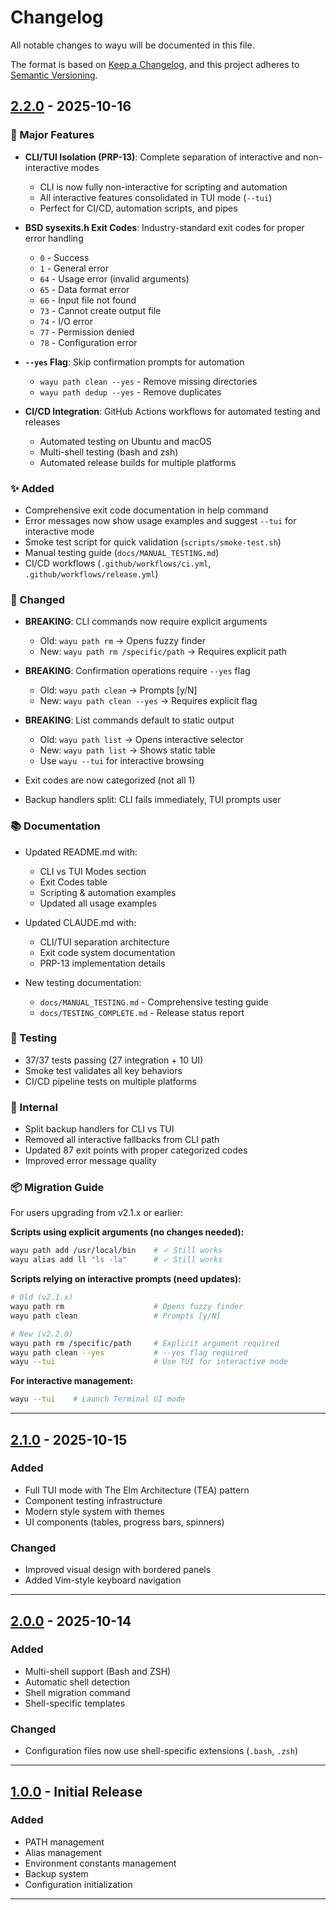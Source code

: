 # Changelog

All notable changes to wayu will be documented in this file.

The format is based on [Keep a Changelog](https://keepachangelog.com/en/1.0.0/),
and this project adheres to [Semantic Versioning](https://semver.org/spec/v2.0.0.html).

## [2.2.0] - 2025-10-16

### 🚀 Major Features

- **CLI/TUI Isolation (PRP-13)**: Complete separation of interactive and non-interactive modes
  - CLI is now fully non-interactive for scripting and automation
  - All interactive features consolidated in TUI mode (`--tui`)
  - Perfect for CI/CD, automation scripts, and pipes

- **BSD sysexits.h Exit Codes**: Industry-standard exit codes for proper error handling
  - `0` - Success
  - `1` - General error
  - `64` - Usage error (invalid arguments)
  - `65` - Data format error
  - `66` - Input file not found
  - `73` - Cannot create output file
  - `74` - I/O error
  - `77` - Permission denied
  - `78` - Configuration error

- **`--yes` Flag**: Skip confirmation prompts for automation
  - `wayu path clean --yes` - Remove missing directories
  - `wayu path dedup --yes` - Remove duplicates

- **CI/CD Integration**: GitHub Actions workflows for automated testing and releases
  - Automated testing on Ubuntu and macOS
  - Multi-shell testing (bash and zsh)
  - Automated release builds for multiple platforms

### ✨ Added

- Comprehensive exit code documentation in help command
- Error messages now show usage examples and suggest `--tui` for interactive mode
- Smoke test script for quick validation (`scripts/smoke-test.sh`)
- Manual testing guide (`docs/MANUAL_TESTING.md`)
- CI/CD workflows (`.github/workflows/ci.yml`, `.github/workflows/release.yml`)

### 🔄 Changed

- **BREAKING**: CLI commands now require explicit arguments
  - Old: `wayu path rm` → Opens fuzzy finder
  - New: `wayu path rm /specific/path` → Requires explicit path

- **BREAKING**: Confirmation operations require `--yes` flag
  - Old: `wayu path clean` → Prompts [y/N]
  - New: `wayu path clean --yes` → Requires explicit flag

- **BREAKING**: List commands default to static output
  - Old: `wayu path list` → Opens interactive selector
  - New: `wayu path list` → Shows static table
  - Use `wayu --tui` for interactive browsing

- Exit codes are now categorized (not all 1)
- Backup handlers split: CLI fails immediately, TUI prompts user

### 📚 Documentation

- Updated README.md with:
  - CLI vs TUI Modes section
  - Exit Codes table
  - Scripting & automation examples
  - Updated all usage examples

- Updated CLAUDE.md with:
  - CLI/TUI separation architecture
  - Exit code system documentation
  - PRP-13 implementation details

- New testing documentation:
  - `docs/MANUAL_TESTING.md` - Comprehensive testing guide
  - `docs/TESTING_COMPLETE.md` - Release status report

### 🧪 Testing

- 37/37 tests passing (27 integration + 10 UI)
- Smoke test validates all key behaviors
- CI/CD pipeline tests on multiple platforms

### 🔧 Internal

- Split backup handlers for CLI vs TUI
- Removed all interactive fallbacks from CLI path
- Updated 87 exit points with proper categorized codes
- Improved error message quality

### 📦 Migration Guide

For users upgrading from v2.1.x or earlier:

**Scripts using explicit arguments (no changes needed):**
```bash
wayu path add /usr/local/bin    # ✓ Still works
wayu alias add ll "ls -la"      # ✓ Still works
```

**Scripts relying on interactive prompts (need updates):**
```bash
# Old (v2.1.x)
wayu path rm                    # Opens fuzzy finder
wayu path clean                 # Prompts [y/N]

# New (v2.2.0)
wayu path rm /specific/path     # Explicit argument required
wayu path clean --yes           # --yes flag required
wayu --tui                      # Use TUI for interactive mode
```

**For interactive management:**
```bash
wayu --tui    # Launch Terminal UI mode
```

---

## [2.1.0] - 2025-10-15

### Added

- Full TUI mode with The Elm Architecture (TEA) pattern
- Component testing infrastructure
- Modern style system with themes
- UI components (tables, progress bars, spinners)

### Changed

- Improved visual design with bordered panels
- Added Vim-style keyboard navigation

---

## [2.0.0] - 2025-10-14

### Added

- Multi-shell support (Bash and ZSH)
- Automatic shell detection
- Shell migration command
- Shell-specific templates

### Changed

- Configuration files now use shell-specific extensions (`.bash`, `.zsh`)

---

## [1.0.0] - Initial Release

### Added

- PATH management
- Alias management
- Environment constants management
- Backup system
- Configuration initialization

---

[2.2.0]: https://github.com/user/wayu/releases/tag/v2.2.0
[2.1.0]: https://github.com/user/wayu/releases/tag/v2.1.0
[2.0.0]: https://github.com/user/wayu/releases/tag/v2.0.0
[1.0.0]: https://github.com/user/wayu/releases/tag/v1.0.0
